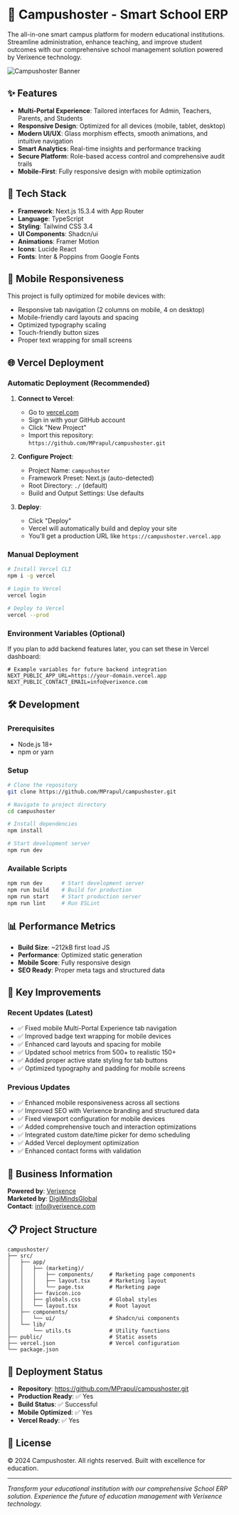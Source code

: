 # 🏫 Campushoster - Smart School ERP

The all-in-one smart campus platform for modern educational institutions. Streamline administration, enhance teaching, and improve student outcomes with our comprehensive school management solution powered by Verixence technology.

![Campushoster Banner](https://images.unsplash.com/photo-1523050854058-8df90110c9f1?ixlib=rb-4.0.3&auto=format&fit=crop&w=1200&h=400&q=80)

## ✨ Features

- **Multi-Portal Experience**: Tailored interfaces for Admin, Teachers, Parents, and Students
- **Responsive Design**: Optimized for all devices (mobile, tablet, desktop)
- **Modern UI/UX**: Glass morphism effects, smooth animations, and intuitive navigation
- **Smart Analytics**: Real-time insights and performance tracking
- **Secure Platform**: Role-based access control and comprehensive audit trails
- **Mobile-First**: Fully responsive design with mobile optimization

## 🚀 Tech Stack

- **Framework**: Next.js 15.3.4 with App Router
- **Language**: TypeScript
- **Styling**: Tailwind CSS 3.4
- **UI Components**: Shadcn/ui
- **Animations**: Framer Motion
- **Icons**: Lucide React
- **Fonts**: Inter & Poppins from Google Fonts

## 📱 Mobile Responsiveness

This project is fully optimized for mobile devices with:
- Responsive tab navigation (2 columns on mobile, 4 on desktop)
- Mobile-friendly card layouts and spacing
- Optimized typography scaling
- Touch-friendly button sizes
- Proper text wrapping for small screens

## 🌐 Vercel Deployment

### Automatic Deployment (Recommended)

1. **Connect to Vercel**: 
   - Go to [vercel.com](https://vercel.com)
   - Sign in with your GitHub account
   - Click "New Project"
   - Import this repository: `https://github.com/MPrapul/campushoster.git`

2. **Configure Project**:
   - Project Name: `campushoster`
   - Framework Preset: Next.js (auto-detected)
   - Root Directory: `./` (default)
   - Build and Output Settings: Use defaults

3. **Deploy**:
   - Click "Deploy"
   - Vercel will automatically build and deploy your site
   - You'll get a production URL like `https://campushoster.vercel.app`

### Manual Deployment

```bash
# Install Vercel CLI
npm i -g vercel

# Login to Vercel
vercel login

# Deploy to Vercel
vercel --prod
```

### Environment Variables (Optional)

If you plan to add backend features later, you can set these in Vercel dashboard:

```env
# Example variables for future backend integration
NEXT_PUBLIC_APP_URL=https://your-domain.vercel.app
NEXT_PUBLIC_CONTACT_EMAIL=info@verixence.com
```

## 🛠️ Development

### Prerequisites

- Node.js 18+ 
- npm or yarn

### Setup

```bash
# Clone the repository
git clone https://github.com/MPrapul/campushoster.git

# Navigate to project directory
cd campushoster

# Install dependencies
npm install

# Start development server
npm run dev
```

### Available Scripts

```bash
npm run dev      # Start development server
npm run build    # Build for production
npm run start    # Start production server
npm run lint     # Run ESLint
```

## 📊 Performance Metrics

- **Build Size**: ~212kB first load JS
- **Performance**: Optimized static generation
- **Mobile Score**: Fully responsive design
- **SEO Ready**: Proper meta tags and structured data

## 🎯 Key Improvements

### Recent Updates (Latest)
- ✅ Fixed mobile Multi-Portal Experience tab navigation
- ✅ Improved badge text wrapping for mobile devices
- ✅ Enhanced card layouts and spacing for mobile
- ✅ Updated school metrics from 500+ to realistic 150+
- ✅ Added proper active state styling for tab buttons
- ✅ Optimized typography and padding for mobile screens

### Previous Updates
- ✅ Enhanced mobile responsiveness across all sections
- ✅ Improved SEO with Verixence branding and structured data
- ✅ Fixed viewport configuration for mobile devices
- ✅ Added comprehensive touch and interaction optimizations
- ✅ Integrated custom date/time picker for demo scheduling
- ✅ Added Vercel deployment optimization
- ✅ Enhanced contact forms with validation

## 🏢 Business Information

**Powered by**: [Verixence](https://www.verixence.com/)  
**Marketed by**: [DigiMindsGlobal](https://www.digimindsglobal.tech/)  
**Contact**: info@verixence.com

## 📋 Project Structure

```
campushoster/
├── src/
│   ├── app/
│   │   ├── (marketing)/
│   │   │   ├── components/     # Marketing page components
│   │   │   ├── layout.tsx      # Marketing layout
│   │   │   └── page.tsx        # Marketing page
│   │   ├── favicon.ico
│   │   ├── globals.css         # Global styles
│   │   └── layout.tsx          # Root layout
│   ├── components/
│   │   └── ui/                 # Shadcn/ui components
│   └── lib/
│       └── utils.ts            # Utility functions
├── public/                     # Static assets
├── vercel.json                 # Vercel configuration
└── package.json
```

## 🚀 Deployment Status

- **Repository**: https://github.com/MPrapul/campushoster.git
- **Production Ready**: ✅ Yes
- **Build Status**: ✅ Successful
- **Mobile Optimized**: ✅ Yes
- **Vercel Ready**: ✅ Yes

## 📄 License

© 2024 Campushoster. All rights reserved. Built with excellence for education.

---

*Transform your educational institution with our comprehensive School ERP solution. Experience the future of education management with Verixence technology.*
